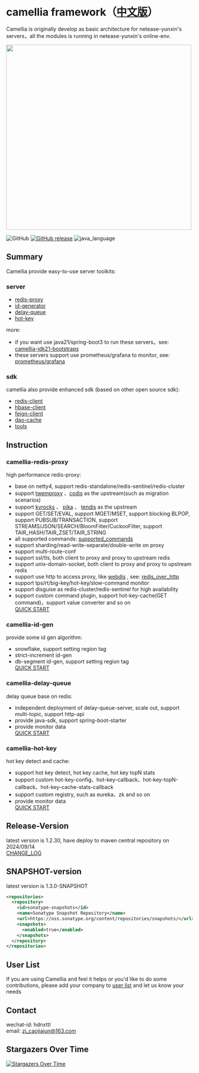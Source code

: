 # camellia framework（[中文版](README.md)）
Camellia is originally develop as basic architecture for netease-yunxin's servers，all the modules is running in netease-yunxin's online-env.

<img src="/docs/img/logo.png" width = "500"/>
 
![GitHub](https://img.shields.io/badge/license-MIT-green.svg)
[![GitHub release](https://img.shields.io/github/release/netease-im/camellia.svg)](https://github.com/netease-im/camellia/releases)
![java_language](https://img.shields.io/badge/java--language-1.8%20%7C%2021-green.svg)
  
## Summary

Camellia provide easy-to-use server toolkits:

### server

* [redis-proxy](/docs/camellia-redis-proxy/redis-proxy-en.md)
* [id-generator](/docs/camellia-id-gen/id-gen.md)
* [delay-queue](/docs/camellia-delay-queue/delay-queue.md)
* [hot-key](/docs/camellia-hot-key/hot-key.md)

more:   
* if you want use java21/spring-boot3 to run these servers，see: [camellia-jdk21-bootstraps](https://github.com/caojiajun/camellia-jdk21-bootstraps)  
* these servers support use prometheus/grafana to monitor, see: [prometheus/grafana](docs/prometheus_grafana.md)  


### sdk

camellia also provide enhanced sdk (based on other open source sdk): 
* [redis-client](/docs/camellia-redis-client/redis-client.md)
* [hbase-client](/docs/camellia-hbase/hbase-client.md)
* [feign-client](/docs/camellia-feign/feign.md)
* [dao-cache](/docs/camellia-cache/cache.md)
* [tools](/docs/camellia-tools/tools.md)

## Instruction

### camellia-redis-proxy  
high performance redis-proxy:  
* base on netty4, support redis-standalone/redis-sentinel/redis-cluster
* support [twemproxy](https://github.com/twitter/twemproxy) 、[codis](https://github.com/CodisLabs/codis) as the upstream(such as migration scenarios)
* support [kvrocks](https://github.com/apache/kvrocks) 、 [pika](https://github.com/OpenAtomFoundation/pika) 、 [tendis](https://github.com/Tencent/Tendis)  as the upstream
* support GET/SET/EVAL, support MGET/MSET, support blocking BLPOP, support PUBSUB/TRANSACTION, support STREAMS/JSON/SEARCH/BloomFilter/CuckooFilter, support TAIR_HASH/TAIR_ZSET/TAIR_STRING
* all supported commands: [supported_commands](docs/camellia-redis-proxy/supported_commands.md)
* support sharding/read-write-separate/double-write on proxy  
* support multi-route-conf   
* support ssl/tls, both client to proxy and proxy to upstream redis
* support unix-domain-socket, both client to proxy and proxy to upstream redis
* support use http to access proxy, like [webdis](https://github.com/nicolasff/webdis) , see: [redis_over_http](/docs/camellia-redis-proxy/other/redis_over_http.md)
* support tps/rt/big-key/hot-key/slow-command monitor  
* support disguise as redis-cluster/redis-sentinel for high availability
* support custom command plugin, support hot-key-cache(GET command)，support value converter and so on    
[QUICK START](/docs/camellia-redis-proxy/redis-proxy-en.md)  

### camellia-id-gen
provide some id gen algorithm:   
* snowflake, support setting region tag
* strict-increment id-gen
* db-segment id-gen, support setting region tag         
[QUICK START](/docs/camellia-id-gen/id-gen.md)

### camellia-delay-queue
delay queue base on redis:   
* independent deployment of delay-queue-server, scale out, support multi-topic, support http-api
* provide java-sdk, support spring-boot-starter
* provide monitor data    
[QUICK START](/docs/camellia-delay-queue/delay-queue.md)

### camellia-hot-key
hot key detect and cache:  
* support hot key detect, hot key cache, hot key topN stats
* support custom hot-key-config、hot-key-callback、hot-key-topN-callback、hot-key-cache-stats-callback  
* support custom registry, such as eureka、zk and so on
* provide monitor data     
[QUICK START](/docs/camellia-hot-key/hot-key.md)


## Release-Version
latest version is 1.2.30, have deploy to maven central repository on 2024/09/14  
[CHANGE_LOG](/update-en.md)  

## SNAPSHOT-version
latest version is 1.3.0-SNAPSHOT  
```xml
<repositories>
  <repository>
    <id>sonatype-snapshots</id>
    <name>Sonatype Snapshot Repository</name>
    <url>https://oss.sonatype.org/content/repositories/snapshots/</url>
    <snapshots>
      <enabled>true</enabled>
    </snapshots>
  </repository>
</repositories>
```

## User List
If you are using Camellia and feel it helps or you'd like to do some contributions, please add your company to [user list](https://github.com/netease-im/camellia/issues/10) and let us know your needs 

## Contact
wechat-id: hdnxttl  
email: zj_caojiajun@163.com

## Stargazers Over Time

[![Stargazers Over Time](https://starchart.cc/netease-im/camellia.svg)](https://starchart.cc/netease-im/camellia) 